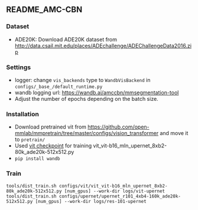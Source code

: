 ## README_AMC-CBN

### Dataset
- ADE20K: Download ADE20K dataset from http://data.csail.mit.edu/places/ADEchallenge/ADEChallengeData2016.zip 

### Settings
- logger: change `vis_backends` type to `WandbVisBackend` in `configs/_base_/default_runtime.py`
- wandb logging url: https://wandb.ai/amccbn/mmsegmentation-tool
- Adjust the number of epochs depending on the batch size.

### Installation
- Download pretrained vit from https://github.com/open-mmlab/mmpretrain/tree/master/configs/vision_transformer and move it to `pretrain/`
- Used [vit checkpoint](vit_vit-b16_mln_upernet_8xb2-80k_ade20k-512x512.py) for training vit_vit-b16_mln_upernet_8xb2-80k_ade20k-512x512.py 
- `pip install wandb`

### Train
```
tools/dist_train.sh configs/vit/vit_vit-b16_mln_upernet_8xb2-80k_ade20k-512x512.py [num_gpus] --work-dir logs/vit-upernet
tools/dist_train.sh configs/upernet/upernet_r101_4xb4-160k_ade20k-512x512.py [num_gpus] --work-dir logs/res-101-upernet
```
